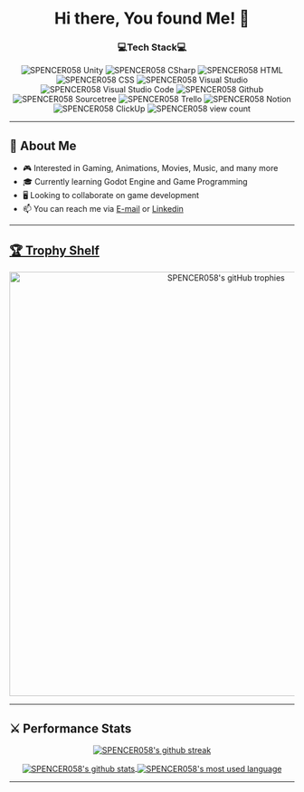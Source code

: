 <h1 align="center">Hi there, You found Me! 🥳</h1>

<!--- Github Viewer Counter --->
<h3 align=center>
  💻Tech Stack💻
</h3>
<p align=center> 
  <a> 
    <img src="https://img.shields.io/badge/Unity-100000?style=for-the-badge&logo=unity&logoColor=white" alt="SPENCER058 Unity" /> 
    <img src="https://img.shields.io/badge/C_Sharp-512BD4?style=for-the-badge&logo=csharp&logoColor=white" alt="SPENCER058 CSharp" /> 
    <img src="https://img.shields.io/badge/html5-E34F26?style=for-the-badge&logo=html5&logoColor=white" alt="SPENCER058 HTML" /> 
    <img src="https://img.shields.io/badge/css3-1572B6?style=for-the-badge&logo=css3&logoColor=white" alt="SPENCER058 CSS" /> 
    <img src="https://img.shields.io/badge/Visual_Studio-5C2D91?style=for-the-badge&logo=visual%20studio&logoColor=white" alt="SPENCER058 Visual Studio" /> 
    <img src="https://img.shields.io/badge/VSCode-007ACC?style=for-the-badge&logo=visualstudiocode&logoColor=white" alt="SPENCER058 Visual Studio Code" /> 
    <img src="https://img.shields.io/badge/GitHub-100000?style=for-the-badge&logo=github&logoColor=white" alt="SPENCER058 Github" /> 
    <img src="https://img.shields.io/badge/Sourcetree-0052CC?style=for-the-badge&logo=sourcetree&logoColor=white" alt="SPENCER058 Sourcetree" /> 
    <img src="https://img.shields.io/badge/Trello-0052CC?style=for-the-badge&logo=trello&logoColor=white" alt="SPENCER058 Trello" />
    <img src="https://img.shields.io/badge/Notion-000000?style=for-the-badge&logo=notion&logoColor=white" alt="SPENCER058 Notion" />
    <img src="https://img.shields.io/badge/-ClickUp-7B68EE?style=for-the-badge&logo=clickup&logoColor=white" alt="SPENCER058 ClickUp" />
  </a>
  <a>
    <img src="https://komarev.com/ghpvc/?username=SPENCER058&label=Profile%20views&color=121b80&style=for-the-badge" alt="SPENCER058 view count" /> 
  </a>
</p>

---

<!--- About Me --->
<a>
  <h2>
    👀 About Me
  </h2>
</a>

- 🎮 Interested in Gaming, Animations, Movies, Music, and many more
- 🎓 Currently learning Godot Engine and Game Programming
- 🖥️ Looking to collaborate on game development
- 📫 You can reach me via [E-mail](mailto:galihpanjidev@gmail.com) or [Linkedin](https://www.linkedin.com/in/galihpanji058)

---

<!--- Github Trophy --->
<a href="https://github.com/ryo-ma/github-profile-trophy" text-decoration=none>
  <h2>
    🏆 Trophy Shelf
  </h2>
</a>
<p align=center>
  <a align=center href="https://github.com/ryo-ma/github-profile-trophy">
    <img width=750 src="https://github-profile-trophy.vercel.app/?username=SPENCER058&theme=algolia&column=8&count_private=true" alt="SPENCER058's gitHub trophies" />
  </a>
</p>

---

<!--- Performance Stats --->
<a>
  <h2>
    ⚔ Performance Stats
  </h2>
</a>

<!--- Github Streak --->
<p align=center> 
  <a href="https://github.com/DenverCoder1/github-readme-streak-stats">
    <img align="center" src="https://streak-stats.demolab.com?user=SPENCER058&theme=outrun&fire=EB0000&card_width=750" alt="SPENCER058's github streak" />
  </a>
</p>

<!--- Github Stat Used Language --->
<p align=center> 
  <a href="https://github.com/anuraghazra/github-readme-stats">
    <img align="center" src="https://github-readme-stats.vercel.app/api?username=SPENCER058&show_icons=true&include_all_commits=true&card_width=400&theme=outrun&count_private=true"       alt="SPENCER058's github stats" />
    <img align="center" src="https://github-readme-stats.vercel.app/api/top-langs/?username=SPENCER058&layout=compact&card_width=300&theme=outrun&count_private=true&langs_count=10" alt="SPENCER058's most used language"/>
  </a>
</p>

---

<!---
SPENCER058/SPENCER058 is a ✨ special ✨ repository because its `README.md` (this file) appears on your GitHub profile.
You can click the Preview link to take a look at your changes.
--->
